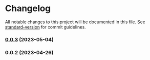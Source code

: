 # Changelog

All notable changes to this project will be documented in this file. See [standard-version](https://github.com/conventional-changelog/standard-version) for commit guidelines.

### [0.0.3](https://github.com/ai-med-tools/tokenizer/compare/v0.0.2...v0.0.3) (2023-05-04)

### 0.0.2 (2023-04-26)
